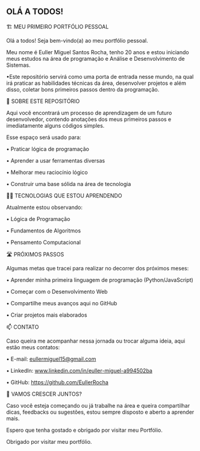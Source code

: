 ## OLÁ A TODOS!

🏗️ MEU PRIMEIRO PORTFÓLIO PESSOAL

Olá a todos! Seja bem-vindo(a) ao meu portfólio pessoal.

Meu nome é Euller Miguel Santos Rocha, tenho 20 anos e estou iniciando meus estudos na área de programação e Análise e Desenvolvimento de Sistemas.

•Este repositório servirá como uma porta de entrada nesse mundo, na qual irá praticar as habilidades técnicas da área, desenvolver projetos e além disso, coletar bons primeiros passos dentro da programação.

📘 SOBRE ESTE REPOSITÓRIO

Aqui você encontrará um processo de aprendizagem de um futuro desenvolvedor, contendo anotações dos meus primeiros passos e imediatamente alguns códigos simples.

Esse espaço será usado para:

• Praticar lógica de programação

• Aprender a usar ferramentas diversas

• Melhorar meu raciocínio lógico

• Construir uma base sólida na área de tecnologia

👨‍💻 TECNOLOGIAS QUE ESTOU APRENDENDO

Atualmente estou observando:

• Lógica de Programação

• Fundamentos de Algoritmos

• Pensamento Computacional

🛣️ PRÓXIMOS PASSOS

Algumas metas que tracei para realizar no decorrer dos próximos meses:

• Aprender minha primeira linguagem de programação (Python/JavaScript)

• Começar com o Desenvolvimento Web

• Compartilhe meus avanços aqui no GitHub

• Criar projetos mais elaborados

📫 CONTATO

Caso queira me acompanhar nessa jornada ou trocar alguma ideia, aqui estão meus contatos:

• E-mail: eullermiguel15@gmail.com

• LinkedIn: www.linkedin.com/in/euller-miguel-a994502ba

• GitHub: https://github.com/EullerRocha

🤝 VAMOS CRESCER JUNTOS?

Caso você esteja começando ou já trabalhe na área e queira compartilhar dicas, feedbacks ou sugestões, estou sempre disposto e aberto a aprender mais.

Espero que tenha gostado e obrigado por visitar meu Portfólio.

Obrigado por visitar meu portfólio.
